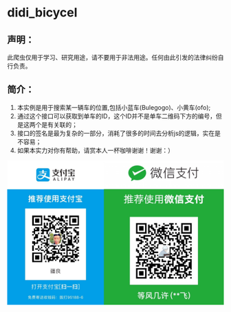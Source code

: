 # didi_bicycel

## 声明：
此爬虫仅用于学习、研究用途，请不要用于非法用途。任何由此引发的法律纠纷自行负责。

## 简介：
1. 本实例是用于搜索某一辆车的位置,包括小蓝车(Bulegogo)、小黄车(ofo);
2. 通过这个接口可以获取到单车的ID，这个ID并不是单车二维码下方的编号，但是这两个是有关联的；
3. 接口的签名是最为复杂的一部分，消耗了很多的时间去分析js的逻辑，实在是不容易；
4. 如果本实力对你有帮助，请赏本人一杯咖啡谢谢！谢谢：）

![](https://github.com/qibaoan8/self_photo/raw/master/Screenshots/pay.jpg)
